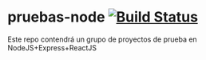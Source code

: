# pruebas-node [![Build Status](http://3.15.210.105:8080/buildStatus/icon?job=GitHubTest)](http://3.15.210.105:8080/job/GitHubTest/)
Este repo contendrá un grupo de proyectos de prueba en NodeJS+Express+ReactJS

